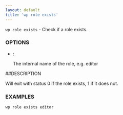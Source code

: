 ```yaml
---
layout: default
title: 'wp role exists'
---
```


`wp role exists` - Check if a role exists.

### OPTIONS

* <role-key>:

    The internal name of the role, e.g. editor


##DESCRIPTION

Will exit with status 0 if the role exists, 1 if it does not.


### EXAMPLES

    wp role exists editor



